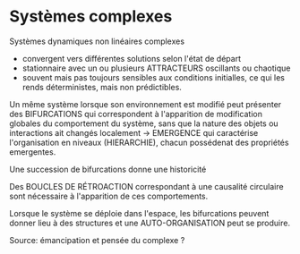 # Systèmes complexes

Systèmes dynamiques non linéaires complexes
- convergent vers différentes solutions selon l'état de départ
- stationnaire avec un ou plusieurs ATTRACTEURS oscillants ou chaotique
- souvent mais pas toujours sensibles aux conditions initialles, ce qui les rends déterministes, mais non prédictibles.

Un même système lorsque son environnement est modifié peut présenter des BIFURCATIONS qui correspondent à l'apparition de modification globales du comportement du système, sans que la nature des objets ou interactions ait changés localement -> EMERGENCE qui caractérise l'organisation en niveaux (HIERARCHIE), chacun possédenat des propriétés emergentes.

Une succession de bifurcations donne une historicité

Des BOUCLES DE RÉTROACTION correspondant à une causalité circulaire sont nécessaire à l'apparition de ces comportements.

Lorsque le système se déploie dans l'espace, les bifurcations peuvent donner lieu à des structures et une AUTO-ORGANISATION peut se produire.

Source: émancipation et pensée du complexe ?
